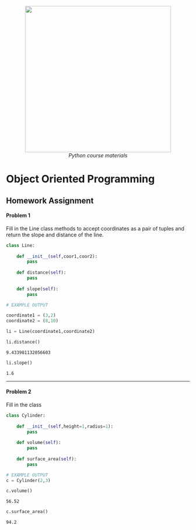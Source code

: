 <center>
    <img src='https://intecbrussel.be/img/logo3.png' width='400px' height='auto'/>
    <br/>
    <em>Python course materials</em>
</center>

# Object Oriented Programming
## Homework Assignment

#### Problem 1
Fill in the Line class methods to accept coordinates as a pair of tuples and return the slope and distance of the line.


```python
class Line:
    
    def __init__(self,coor1,coor2):
        pass
    
    def distance(self):
        pass
    
    def slope(self):
        pass
```


```python
# EXAMPLE OUTPUT

coordinate1 = (3,2)
coordinate2 = (8,10)

li = Line(coordinate1,coordinate2)
```


```python
li.distance()
```




    9.433981132056603




```python
li.slope()
```




    1.6



________
#### Problem 2

Fill in the class 


```python
class Cylinder:
    
    def __init__(self,height=1,radius=1):
        pass
        
    def volume(self):
        pass
    
    def surface_area(self):
        pass
```


```python
# EXAMPLE OUTPUT
c = Cylinder(2,3)
```


```python
c.volume()
```




    56.52




```python
c.surface_area()
```




    94.2


